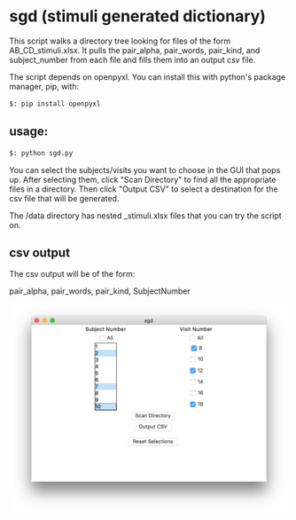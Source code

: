 # sgd (stimuli generated dictionary)

This script walks a directory tree looking for files of the form AB_CD_stimuli.xlsx.
It pulls the pair_alpha, pair_words, pair_kind, and subject_number from each file and fills them
into an output csv file.

The script depends on openpyxl. You can install this with python's package manager, pip, with:

```bash
$: pip install openpyxl
```


## usage:

```bash
$: python sgd.py
```

You can select the subjects/visits you want to choose in the GUI that pops up. After selecting them, click "Scan Directory" to find all the appropriate files in a directory. Then click "Output CSV" to select a destination for the csv file that will be generated.

The /data directory has nested _stimuli.xlsx files that you can try the script on.



## csv output

The csv output will be of the form:

pair_alpha, pair_words, pair_kind, SubjectNumber


<img src="/data/sgd-screenshot.png" width="550">
